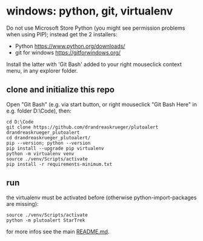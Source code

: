 # windows: python, git, virtualenv
Do not use Microsoft Store Python (you might see permission problems when using PIP); instead get the 2 installers:

* Python https://www.python.org/downloads/
* git for windows https://gitforwindows.org/

Install the latter with 'Git Bash' added to your right mouseclick context menu, in any explorer folder.

## clone and initialize this repo
Open "Git Bash" (e.g. via start button, or right mouseclick "Git Bash Here" in e.g. folder D:\Code), then:

```
cd D:\Code
git clone https://github.com/drandreaskrueger/plutoalert drandreaskrueger_plutoalert
cd drandreaskrueger_plutoalert/
pip --version; python --version
pip install --upgrade pip virtualenv
python -m virtualenv venv
source ./venv/Scripts/activate
pip install -r requirements-minimum.txt
```

## run
the virtualenv must be activated before (otherwise python-import-packages are missing):

```
source ./venv/Scripts/activate
python -m plutoalert StarTrek
```

for more infos see the main [README.md](README.md).
